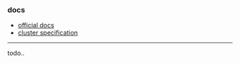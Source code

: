 ### docs
- [official docs](https://redis.io/docs/latest/operate/oss_and_stack/management/scaling/)
- [cluster specification](https://redis.io/docs/latest/operate/oss_and_stack/reference/cluster-spec/)

---

todo..
